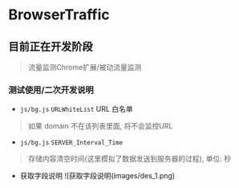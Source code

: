 # BrowserTraffic
## 目前正在开发阶段
> 流量监测Chrome扩展/被动流量监测


### 测试使用/二次开发说明
+ `js/bg.js` `URLWhiteList` URL 白名单
> 如果 domain 不在该列表里面, 将不会监控URL

+ `js/bg.js` `SERVER_Interval_Time` 
> 存储内容清空时间(这里模拟了数据发送到服务器的过程), 单位: 秒

+ 获取字段说明
![获取字段说明(images/des_1.png)
